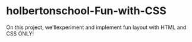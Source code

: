 # holbertonschool-Fun-with-CSS
On this project, we'llexperiment and implement fun layout with HTML and CSS ONLY!
